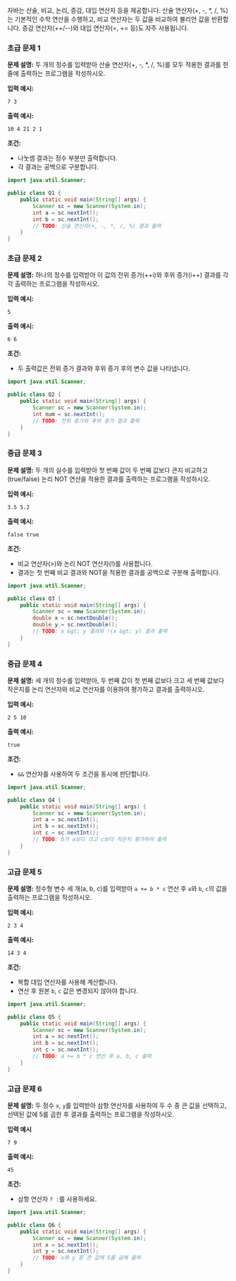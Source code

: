 자바는 산술, 비교, 논리, 증감, 대입 연산자 등을 제공합니다. 산술 연산자(+, -, *, /, %)는 기본적인 수학 연산을 수행하고, 비교 연산자는 두 값을 비교하여 불리언 값을 반환합니다. 증감 연산자(++/--)와 대입 연산자(=, += 등)도 자주 사용됩니다.

### 초급 문제 1

**문제 설명:** 두 개의 정수를 입력받아 산술 연산자(+, -, *, /, %)를 모두 적용한 결과를 한 줄에 출력하는 프로그램을 작성하시오.

**입력 예시:**

```
7 3
```

**출력 예시:**

```
10 4 21 2 1
```

**조건:**

- 나눗셈 결과는 정수 부분만 출력합니다.
- 각 결과는 공백으로 구분합니다.

```java
import java.util.Scanner;

public class Q1 {
    public static void main(String[] args) {
        Scanner sc = new Scanner(System.in);
        int a = sc.nextInt();
        int b = sc.nextInt();
        // TODO: 산술 연산자(+, -, *, /, %) 결과 출력
    }
}
```

### 초급 문제 2

**문제 설명:** 하나의 정수를 입력받아 이 값의 전위 증가(++i)와 후위 증가(i++) 결과를 각각 출력하는 프로그램을 작성하시오.

**입력 예시:**

```
5
```

**출력 예시:**

```
6 6
```

**조건:**

- 두 출력값은 전위 증가 결과와 후위 증가 후의 변수 값을 나타냅니다.

```java
import java.util.Scanner;

public class Q2 {
    public static void main(String[] args) {
        Scanner sc = new Scanner(System.in);
        int num = sc.nextInt();
        // TODO: 전위 증가와 후위 증가 결과 출력
    }
}
```

### 중급 문제 3

**문제 설명:** 두 개의 실수를 입력받아 첫 번째 값이 두 번째 값보다 큰지 비교하고(true/false) 논리 NOT 연산을 적용한 결과를 출력하는 프로그램을 작성하시오.

**입력 예시:**

```
3.5 5.2
```

**출력 예시:**

```
false true
```

**조건:**

- 비교 연산자(>)와 논리 NOT 연산자(!)를 사용합니다.
- 결과는 첫 번째 비교 결과와 NOT을 적용한 결과를 공백으로 구분해 출력합니다.

```java
import java.util.Scanner;

public class Q3 {
    public static void main(String[] args) {
        Scanner sc = new Scanner(System.in);
        double x = sc.nextDouble();
        double y = sc.nextDouble();
        // TODO: x &gt; y 결과와 !(x &gt; y) 결과 출력
    }
}
```

### 중급 문제 4

**문제 설명:** 세 개의 정수를 입력받아, 두 번째 값이 첫 번째 값보다 크고 세 번째 값보다 작은지를 논리 연산자와 비교 연산자를 이용하여 평가하고 결과를 출력하시오.

**입력 예시:**

```
2 5 10
```

**출력 예시:**

```
true
```

**조건:**

- `&&` 연산자를 사용하여 두 조건을 동시에 판단합니다.

```java
import java.util.Scanner;

public class Q4 {
    public static void main(String[] args) {
        Scanner sc = new Scanner(System.in);
        int a = sc.nextInt();
        int b = sc.nextInt();
        int c = sc.nextInt();
        // TODO: b가 a보다 크고 c보다 작은지 평가하여 출력
    }
}
```

### 고급 문제 5

**문제 설명:** 정수형 변수 세 개(a, b, c)를 입력받아 `a += b * c` 연산 후 `a`와 `b`, `c`의 값을 출력하는 프로그램을 작성하시오.

**입력 예시:**

```
2 3 4
```

**출력 예시:**

```
14 3 4
```

**조건:**

- 복합 대입 연산자를 사용해 계산합니다.
- 연산 후 원본 `b`, `c` 값은 변경되지 않아야 합니다.

```java
import java.util.Scanner;

public class Q5 {
    public static void main(String[] args) {
        Scanner sc = new Scanner(System.in);
        int a = sc.nextInt();
        int b = sc.nextInt();
        int c = sc.nextInt();
        // TODO: a += b * c 연산 후 a, b, c 출력
    }
}
```

### 고급 문제 6

**문제 설명:** 두 정수 `x`, `y`를 입력받아 삼항 연산자를 사용하여 두 수 중 큰 값을 선택하고, 선택된 값에 5를 곱한 후 결과를 출력하는 프로그램을 작성하시오.

**입력 예시**

```
7 9
```

**출력 예시:**

```
45
```

**조건:**

- 삼항 연산자 `? :`를 사용하세요.

```java
import java.util.Scanner;

public class Q6 {
    public static void main(String[] args) {
        Scanner sc = new Scanner(System.in);
        int x = sc.nextInt();
        int y = sc.nextInt();
        // TODO: x와 y 중 큰 값에 5를 곱해 출력
    }
}
```